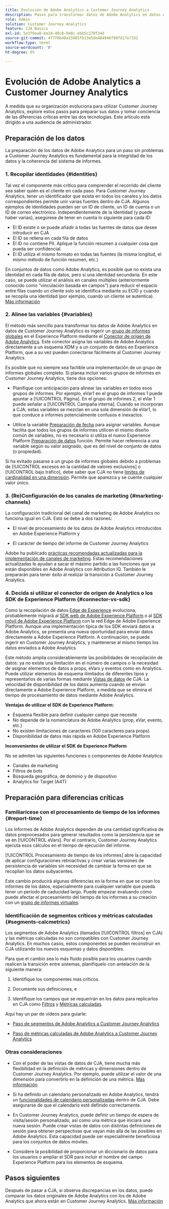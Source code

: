 ```yaml
---
title: Evolución de Adobe Analytics a Customer Journey Analytics
description: Pasos para transformar datos de Adobe Analytics en datos de Customer Journey Analytics
role: Admin
solution: Customer Journey Analytics
feature: CJA Basics
exl-id: 5e3f0aa0-ba24-48c8-948c-ebb5c270f34d
source-git-commit: 4f7f0b48a15065fb13e5de484946f90fd17e7332
workflow-type: tm+mt
source-wordcount: '0'
ht-degree: 0%

---
```


# Evolución de Adobe Analytics a Customer Journey Analytics

A medida que su organización evoluciona para utilizar Customer Journey Analytics, explore estos pasos para preparar sus datos y tomar conciencia de las diferencias críticas entre las dos tecnologías. Este artículo está dirigido a una audiencia de administrador.

## Preparación de los datos

La preparación de los datos de Adobe Analytics para un paso sin problemas a Customer Journey Analytics es fundamental para la integridad de los datos y la coherencia del sistema de informes.

### 1. Recopilar identidades {#identities}

Tal vez el componente más crítico para comprender el recorrido del cliente sea saber quién es el cliente en cada paso. Para Customer Journey Analytics, tener un identificador que exista en todos los canales y los datos correspondientes permite unir varias fuentes dentro de CJA.
Algunos ejemplos de identidades pueden ser un ID de cliente, un ID de cuenta o un ID de correo electrónico. Independientemente de la identidad (y puede haber varias), asegúrese de tener en cuenta lo siguiente para cada ID:

* El ID existe o se puede añadir a todas las fuentes de datos que desee introducir en CJA
* El ID se rellena en cada fila de datos
* El ID no contiene PII. Aplique la función resumen a cualquier cosa que pueda ser confidencial.
* El ID utiliza el mismo formato en todas las fuentes (la misma longitud, el mismo método de función resumen, etc.)

En conjuntos de datos como Adobe Analytics, es posible que no exista una identidad en cada fila de datos, pero sí una identidad secundaria. En este caso, se puede utilizar el análisis en canales múltiples (anteriormente conocido como “vinculación basada en campos”) para reducir el espacio entre filas cuando un cliente solo se identifica mediante su ECID y cuando se recopila una identidad (por ejemplo, cuando un cliente se autentica). [Más información](https://experienceleague.adobe.com/docs/analytics-platform/using/cja-connections/cca/overview.html?lang=es)

### 2. Alinee las variables {#variables}

El método más sencillo para transformar los datos de Adobe Analytics en datos de Customer Journey Analytics es ingerir un [grupo de informes globales](https://experienceleague.adobe.com/docs/analytics/implementation/prepare/global-rs.html?lang=es) en el Experience Platform mediante el [Conector de origen de Adobe Analytics](https://experienceleague.adobe.com/docs/experience-platform/sources/ui-tutorials/create/adobe-applications/analytics.html?lang=es). Este conector asigna las variables de Adobe Analytics directamente a un esquema XDM y a un conjunto de datos en Experience Platform, que a su vez pueden conectarse fácilmente al Customer Journey Analytics.

Es posible que no siempre sea factible una implementación de un grupo de informes globales completo. Si planea incluir varios grupos de informes en Customer Journey Analytics, tiene dos opciones:

* Planifique con anticipación para alinear las variables en todos esos grupos de informes. Por ejemplo, eVar1 en el grupo de informes 1 puede apuntar a [!UICONTROL Página]. En el grupo de informes 2, el eVar 1 puede señalar a [!UICONTROL Campaña interna]. Cuando se incorporan a CJA, estas variables se mezclan en una sola dimensión de eVar1, lo que conduce a informes potencialmente confusos e inexactos.

* Utilice la variable [Preparación de fecha](https://experienceleague.adobe.com/docs/experience-platform/data-prep/home.html) para asignar variables. Aunque facilita que todos los grupos de informes utilicen el mismo diseño común de variables, no es necesario si utiliza el nuevo Experience Platform [Preparación de datos](https://experienceleague.adobe.com/docs/experience-platform/sources/ui-tutorials/create/adobe-applications/analytics.html?lang=en#mapping) función. Permite hacer referencia a una variable según su valor asignado, que es del nivel de conjunto de datos (o propiedad).

Si ha evitado pasarse a un grupo de informes globales debido a problemas de [!UICONTROL excesos en la cantidad de valores exclusivos] o [!UICONTROL bajo tráfico], debe saber que CJA no tiene [límites de cardinalidad en una dimensión](/help/components/dimensions/high-cardinality.md). Permite que aparezca y se cuente cualquier valor único.

### 3. (Re)Configuración de los canales de marketing {#marketing-channels}

La configuración tradicional del canal de marketing de Adobe Analytics no funciona igual en CJA. Esto se debe a dos razones:

* El nivel de procesamiento de los datos de Adobe Analytics introducidos en Adobe Experience Platform y

* El carácter de tiempo del informe de Customer Journey Analytics

Adobe ha publicado [prácticas recomendadas actualizadas para la implementación de canales de marketing](https://experienceleague.adobe.com/docs/analytics/components/marketing-channels/mchannel-best-practices.html?lang=es). Estas recomendaciones actualizadas le ayudan a sacar el máximo partido a las funciones que ya están disponibles en Adobe Analytics con Attribution IQ. También le prepararán para tener éxito al realizar la transición a Customer Journey Analytics.

### 4. Decida si utilizar el conector de origen de Analytics o los SDK de Experience Platform {#connector-vs-sdk}

Como la recopilación de datos [Edge de Experience](https://experienceleague.adobe.com/docs/experience-platform/edge/home.html?lang=es) evoluciona, probablemente migrará al [SDK web de Adobe Experience Platform](https://experienceleague.adobe.com/docs/web-sdk.html?lang=es) o al [SDK móvil de Adobe Experience Platform](https://experienceleague.adobe.com/docs/mobile.html?lang=es) con la red Edge de Adobe Experience Platform. Aunque una implementación típica de los SDK enviará datos a Adobe Analytics, se presenta una nueva oportunidad para enviar datos directamente a Adobe Experience Platform. A continuación, se puede ingerir en Customer Journey Analytics, y mantenerse al mismo tiempo los datos enviados a Adobe Analytics.

Este método amplía considerablemente las posibilidades de recopilación de datos: ya no existe una limitación en el número de campos o la necesidad de asignar elementos de datos a props, eVars y eventos como en Analytics. Puede utilizar elementos de esquema ilimitados de diferentes tipos y representarlos de varias formas mediante [Vistas de datos](/help/data-views/data-views.md) de CJA. La velocidad de disponibilidad de los datos aumenta cuando se envían directamente a Adobe Experience Platform, a medida que se elimina el tiempo de procesamiento de datos mediante Adobe Analytics.

**Ventajas de utilizar el SDK de Experience Platform:**

* Esquema flexible para definir cualquier campo que necesite
* No depende de la nomenclatura de Adobe Analytics (prop, eVar, evento, etc.)
* No existen limitaciones de caracteres (100 caracteres para props)
* Disponibilidad de datos más rápida en Adobe Experience Platform

**Inconvenientes de utilizar el SDK de Experience Platform**

No se admiten las siguientes funciones o componentes de Adobe Analytics:

* Canales de marketing
* Filtros de bots
* Búsqueda geográfica, de dominio y de dispositivo
* Analytics for Target (A4T)

## Preparación para diferencias críticas

### Familiarícese con el procesamiento de tiempo de los informes {#report-time}

Los informes de Adobe Analytics dependen de una cantidad significativa de datos preprocesados para generar resultados como la persistencia que se ve en [!UICONTROL eVars]. Por el contrario, Customer Journey Analytics ejecuta esos cálculos en el tiempo de ejecución del informe.

[!UICONTROL Procesamiento de tiempo de los informes] abre la capacidad de aplicar configuraciones retroactivas y crear varias versiones de persistencia de variables sin necesidad de cambiar la forma en que se recopilan los datos subyacentes.

Este cambio producirá algunas diferencias en la forma en que se crean los informes de los datos, especialmente para cualquier variable que pueda tener un período de caducidad largo. Puede empezar evaluando cómo puede afectar el procesamiento del tiempo de los informes a su creación con un [grupo de informes virtuales](https://experienceleague.adobe.com/docs/analytics/components/virtual-report-suites/vrs-report-time-processing.html?lang=es).

### Identificación de segmentos críticos y métricas calculadas {#segments-calcmetrics}

Los segmentos de Adobe Analytics (llamados [!UICONTROL filtros] en CJA) y las métricas calculadas no son compatibles con Customer Journey Analytics. En muchos casos, estos componentes se pueden reconstruir en CJA utilizando los nuevos esquemas y datos disponibles.

Para que el cambio sea lo más fluido posible para los usuarios cuando realicen la transición entre sistemas, planifíquelo con antelación de la siguiente manera:

1. Identifique los componentes más críticos.

1. Documente sus definiciones, e

1. Identifique los campos que se requerirán en los datos para replicarlos en CJA como [Filtros](/help/components/filters/filters-overview.md) y [Métricas calculadas](/help/components/calc-metrics/calc-metr-overview.md).

Aquí hay un par de vídeos para guiarle:

* [Paso de segmentos de Adobe Analytics a Customer Journey Analytics](https://experienceleague.adobe.com/docs/customer-journey-analytics-learn/tutorials/moving-adobe-analytics-segments-to-customer-journey-analytics.html?lang=es)

* [Paso de métricas calculadas de Adobe Analytics a Customer Journey Analytics](https://experienceleague.adobe.com/docs/customer-journey-analytics-learn/tutorials/moving-your-calculated-metrics-from-adobe-analytics-to-customer-journey-analytics.html?lang=es)

### Otras consideraciones

* Con el poder de las vistas de datos de CJA, tiene mucha más flexibilidad en la definición de métricas y dimensiones dentro de Customer Journey Analytics. Por ejemplo, puede utilizar el valor de una dimensión para convertirlo en la definición de una métrica. [Más información](/help/data-views/data-views-usecases.md)

* Si ha definido un calendario personalizado en Adobe Analytics, tendrá un [funcionalidades de calendario personalizadas](/help/components/date-ranges/custom-date-ranges.md) dentro de CJA. Debe asegurarse de que el calendario esté definido correctamente.

* En Customer Journey Analytics, puede definir un tiempo de espera de visita/sesión personalizado, así como una métrica que iniciará una nueva sesión. Puede crear vistas de datos con distintas definiciones de sesión para obtener perspectivas que vayan más allá de las posibles en Adobe Analytics. Esta capacidad puede ser especialmente beneficiosa para los conjuntos de datos móviles.

* Considere la posibilidad de proporcionar un diccionario de datos para los usuarios o ampliar el SDR para incluir el nombre del campo Experience Platform para los elementos de esquema.

## Pasos siguientes

Después de pasar a CJA, si observa discrepancias en los datos, puede comparar los datos originales de Adobe Analytics con los de Adobe Analytics que ahora están en Customer Journey Analytics. [Más información](/help/troubleshooting/compare.md)

